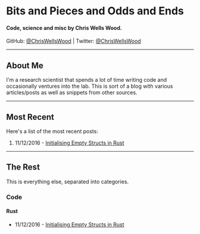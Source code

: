# Bits and Pieces and Odds and Ends

#### Code, science and misc by Chris Wells Wood.

GitHub: [@ChrisWellsWood](https://github.com/ChrisWellsWood) \| Twitter: [@ChrisWellsWood](https://twitter.com/ChrisWellsWood)

---

## About Me

I'm a research scientist that spends a lot of time writing code and occasionally ventures into the lab. This is sort of a blog with various articles/posts as well as snippets from other sources.

___

## Most Recent

Here's a list of the most recent posts:

1. 11/12/2016 - [Initialising Empty Structs in Rust](posts/code/rust/2016_12_11_empty_rust_structs.md)

___

## The Rest

This is everything else, separated into categories.

### Code

#### Rust

* 11/12/2016 - [Initialising Empty Structs in Rust](posts/code/rust/2016_12_11_empty_rust_structs.md)
